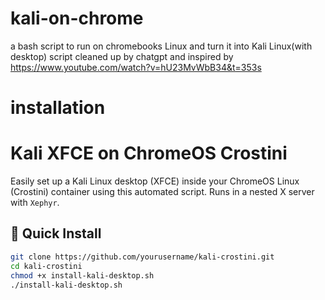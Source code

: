 # kali-on-chrome
a bash script to run on chromebooks Linux and turn it into Kali Linux(with desktop)
script cleaned up by chatgpt and inspired by https://www.youtube.com/watch?v=hU23MvWbB34&t=353s 


# installation 
# Kali XFCE on ChromeOS Crostini

Easily set up a Kali Linux desktop (XFCE) inside your ChromeOS Linux (Crostini) container using this automated script. Runs in a nested X server with `Xephyr`.

## 🚀 Quick Install

```bash
git clone https://github.com/yourusername/kali-crostini.git
cd kali-crostini
chmod +x install-kali-desktop.sh
./install-kali-desktop.sh

